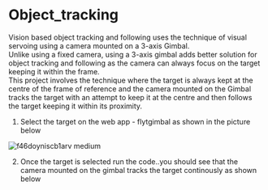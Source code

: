 # Object_tracking
Vision based object tracking and following uses the technique of visual servoing using a camera mounted on a 3-axis Gimbal.  
Unlike using a fixed camera, using a 3-axis gimbal adds better solution for object tracking and following as the camera can always focus on the target keeping it within the frame.  
This project involves the technique where the target is always kept at the centre of the frame of reference and the camera mounted on the Gimbal tracks the target with an attempt to keep it at the centre and then follows the target keeping it within its proximity. 

1. Select the target on the web app - flytgimbal as shown in the picture below

  ![f46doyniscb1arv medium](https://user-images.githubusercontent.com/23419376/31027736-f7362c72-a568-11e7-8343-5c9e9d695533.jpg)  
    
2. Once the target is selected run the code..you should see that the camera mounted on the gimbal tracks the target continously as shown below


  
  
